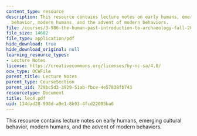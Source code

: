```yaml
---
content_type: resource
description: This resource contains lecture notes on early humans, emerging cultural
  behavior, modern humans, and the advent of modern behaviors.
file: /courses/3-986-the-human-past-introduction-to-archaeology-fall-2006/134dad28998da9e18b934fcd22005ba6_lec4.pdf
file_size: 14602
file_type: application/pdf
hide_download: true
hide_download_original: null
learning_resource_types:
- Lecture Notes
license: https://creativecommons.org/licenses/by-nc-sa/4.0/
ocw_type: OCWFile
parent_title: Lecture Notes
parent_type: CourseSection
parent_uid: 729bc5d3-3929-51ab-fbce-4e57838fb743
resourcetype: Document
title: lec4.pdf
uid: 134dad28-998d-a9e1-8b93-4fcd22005ba6
---
```

This resource contains lecture notes on early humans, emerging cultural behavior, modern humans, and the advent of modern behaviors.